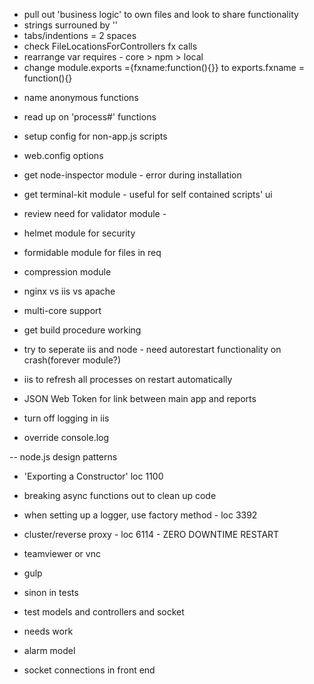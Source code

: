 - pull out 'business logic' to own files and look to share functionality
- strings surrouned by ''
- tabs/indentions = 2 spaces
- check FileLocationsForControllers fx calls
- rearrange var requires - core > npm > local
- change module.exports ={fxname:function(){}} to exports.fxname = function(){}
* name anonymous functions
- read up on 'process#' functions
- setup config for non-app.js scripts
- web.config options

- get node-inspector module - error during installation
- get terminal-kit module - useful for self contained scripts' ui
- review need for validator module - 
- helmet module for security
- formidable module for files in req
- compression module

- nginx vs iis vs apache
- multi-core support
- get build procedure working
- try to seperate iis and node - need autorestart functionality on crash(forever module?)
- iis to refresh all processes on restart automatically
- JSON Web Token for link between main app and reports
- turn off logging in iis
- override console.log

-- node.js design patterns
- 'Exporting a Constructor' loc 1100
- breaking async functions out to clean up code
- when setting up a logger, use factory method - loc 3392
- cluster/reverse proxy - loc 6114 - ZERO DOWNTIME RESTART

- teamviewer or vnc
- gulp
- sinon in tests
- test models and controllers and socket

- needs work
- alarm model
- socket connections in front end
